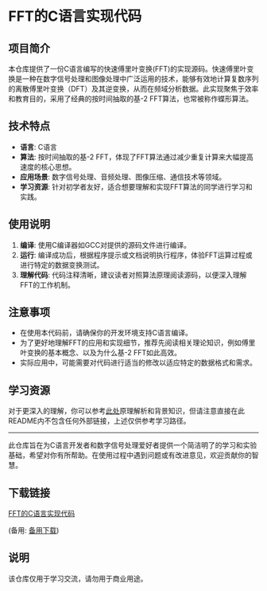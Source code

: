 # FFT的C语言实现代码

## 项目简介

本仓库提供了一份C语言编写的快速傅里叶变换(FFT)的实现源码。快速傅里叶变换是一种在数字信号处理和图像处理中广泛运用的技术，能够有效地计算复数序列的离散傅里叶变换（DFT）及其逆变换，从而在频域分析数据。此实现聚焦于效率和教育目的，采用了经典的按时间抽取的基-2 FFT算法，也常被称作蝶形算法。

## 技术特点

- **语言**: C语言
- **算法**: 按时间抽取的基-2 FFT，体现了FFT算法通过减少重复计算来大幅提高速度的核心思想。
- **应用场景**: 数字信号处理、音频处理、图像压缩、通信技术等领域。
- **学习资源**: 针对初学者友好，适合想要理解和实现FFT算法的同学进行学习和实践。
  
## 使用说明

1. **编译**: 使用C编译器如GCC对提供的源码文件进行编译。
2. **运行**: 编译成功后，根据程序提示或文档说明执行程序，体验FFT运算过程或进行特定的数据变换测试。
3. **理解代码**: 代码注释清晰，建议读者对照算法原理阅读源码，以便深入理解FFT的工作机制。

## 注意事项

- 在使用本代码前，请确保你的开发环境支持C语言编译。
- 为了更好地理解FFT的应用和实现细节，推荐先阅读相关理论知识，例如傅里叶变换的基本概念、以及为什么基-2 FFT如此高效。
- 实际应用中，可能需要对代码进行适当的修改以适应特定的数据格式和需求。

## 学习资源

对于更深入的理解，你可以参考[此处](https://blog.csdn.net/SXGY_07/article/details/87902235)原理解析和背景知识，但请注意直接在此README内不包含任何外部链接，上述仅供参考学习路径。

---

此仓库旨在为C语言开发者和数字信号处理爱好者提供一个简洁明了的学习和实验基础，希望对你有所帮助。在使用过程中遇到问题或有改进意见，欢迎贡献你的智慧。

## 下载链接
[FFT的C语言实现代码](https://pan.quark.cn/s/2442d9d0f611) 

(备用: [备用下载](https://pan.baidu.com/s/12WZeKfTJxWs898N8uYkcXg?pwd=1234))

## 说明

该仓库仅用于学习交流，请勿用于商业用途。
